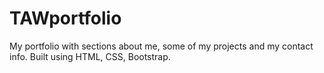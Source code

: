 # TAWportfolio

My portfolio with sections about me, some of my projects and my contact info. Built using HTML, CSS, Bootstrap.
